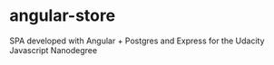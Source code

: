 # angular-store
SPA developed with Angular + Postgres and Express for the Udacity Javascript Nanodegree
